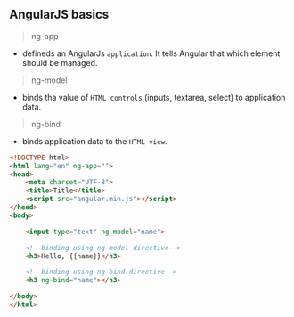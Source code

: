 ## AngularJS basics

> ng-app

* defineds an AngularJs `application`. It tells Angular that which element should be managed.

> ng-model

* binds tha value of `HTML controls` (inputs, textarea, select) to application data.

> ng-bind

* binds application data to the `HTML view`.

```html
<!DOCTYPE html>
<html lang="en" ng-app="">
<head>
    <meta charset="UTF-8">
    <title>Title</title>
    <script src="angular.min.js"></script>
</head>
<body>

    <input type="text" ng-model="name">

    <!--binding using ng-model directive-->
    <h3>Hello, {{name}}</h3>

    <!--binding using ng-bind directive-->
    <h3 ng-bind="name"></h3>

</body>
</html>
```
